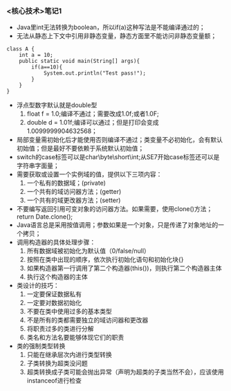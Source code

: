 ### <核心技术>笔记1
+ Java里int无法转换为boolean，所以if(a)这种写法是不能编译通过的；
+ 无法从静态上下文中引用非静态变量，静态方面里不能访问非静态变量额；
```
class A {
	int a = 10;
	public static void main(String[] args){
		if(a==10){
			System.out.println("Test pass!");
		}
	}
}
```
+ 浮点型数字默认就是double型
   1. float f = 1.0;编译不通过；需要改成1.0f;或者1.0F;
   2. double d = 1.01f;编译可以通过；但是打印会变成1.0099999904632568； 
+ 局部变量需初始化后才能使用否则编译不通过；类变量不必初始化，会有默认初始值；但是最好不要依赖于系统默认初始值；
+ switch的case标签可以是char\byte\short\int;从SE7开始case标签还可以是字符串字面量；
+ 需要获取或设置一个实例域的值，提供以下三项内容：
   1. 一个私有的数据域；(private)
   2. 一个共有的域访问器方法；(getter)
   3. 一个共有的域更改器方法；(setter)
+ 不要编写返回引用可变对象的访问器方法。如果需要，使用clone()方法；return Date.clone();
+ Java语言总是采用按值调用；参数如果是一个对象，只是传递了对象地址的一个拷贝；
+ 调用构造器的具体处理步骤：
   1. 所有数据域被初始化为默认值（0/false/null）
   2. 按照在类中出现的顺序，依次执行初始化语句和初始化块{}
   3. 如果构造器第一行调用了第二个构造器(this())，则执行第二个构造器主体
   4. 执行这个构造器的主体
+ 类设计的技巧：
   1. 一定要保证数据私有
   2. 一定要对数据初始化
   3. 不要在类中使用过多的基本类型
   4. 不是所有的类都需要独立的域访问器和更改器
   5. 将职责过多的类进行分解
   6. 类名和方法名要能够体现它们的职责
+ 类的强制类型转换
   1. 只能在继承层次内进行类型转换
   2. 子类转换为超类没问题
   3. 超类转换成子类可能会抛出异常（声明为超类的子类当然不会），应该使用instanceof进行检查
